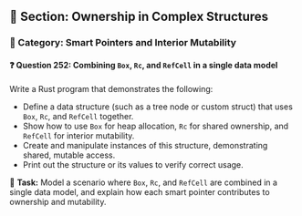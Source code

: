 ## 📘 Section: Ownership in Complex Structures  
### 🔹 Category: Smart Pointers and Interior Mutability  
#### ❓ Question 252: Combining `Box`, `Rc`, and `RefCell` in a single data model

Write a Rust program that demonstrates the following:

- Define a data structure (such as a tree node or custom struct) that uses `Box`, `Rc`, and `RefCell` together.
- Show how to use `Box` for heap allocation, `Rc` for shared ownership, and `RefCell` for interior mutability.
- Create and manipulate instances of this structure, demonstrating shared, mutable access.
- Print out the structure or its values to verify correct usage.

🔧 **Task:** Model a scenario where `Box`, `Rc`, and `RefCell` are combined in a single data model, and explain how each smart pointer contributes to ownership and mutability.
